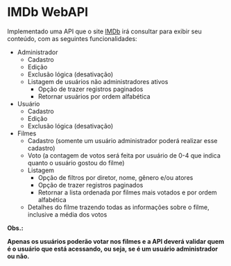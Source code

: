 # IMDb WebAPI

Implementado uma API que o site [IMDb](https://www.imdb.com/) irá consultar para exibir seu conteúdo, com as seguintes funcionalidades:

- Administrador
  - Cadastro
  - Edição
  - Exclusão lógica (desativação)
  - Listagem de usuários não administradores ativos
    - Opção de trazer registros paginados
    - Retornar usuários por ordem alfabética
- Usuário
  - Cadastro
  - Edição
  - Exclusão lógica (desativação)
- Filmes
  - Cadastro (somente um usuário administrador poderá realizar esse cadastro)
  - Voto (a contagem de votos será feita por usuário de 0-4 que indica quanto o usuário gostou do filme)
  - Listagem
    - Opção de filtros por diretor, nome, gênero e/ou atores
    - Opção de trazer registros paginados
    - Retornar a lista ordenada por filmes mais votados e por ordem alfabética
  - Detalhes do filme trazendo todas as informações sobre o filme, inclusive a média dos votos

**Obs.:**

**Apenas os usuários poderão votar nos filmes e a API deverá validar quem é o usuário que está acessando, ou seja, se é um usuário administrador ou não.**
